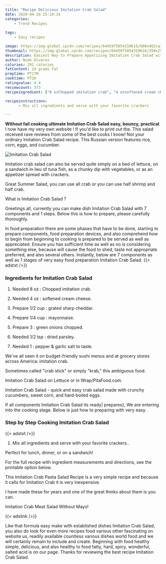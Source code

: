 ```yaml
---
title: "Recipe Delicious Imitation Crab Salad"
date: 2020-04-28 15:19:24
categories:
    - Trend Recipes
    
tags:
    - Easy recipes

image: https://img-global.cpcdn.com/recipes/6445975054319616/680x482cq70/imitation-crab-salad-recipe-main-photo.jpg
thumbnail: https://img-global.cpcdn.com/recipes/6445975054319616/350x250cq70/imitation-crab-salad-recipe-main-photo.jpg
description: Easiest Way to Prepare Appetizing Imitation Crab Salad with 7 ingredients and 1 stages of easy cooking.
author: Noah Alvarez
calories: 291 calories
fatContent: 14 grams fat
preptime: PT17M
cooktime: PT2H
ratingvalue: 4.4
reviewcount: 373
recipeingredient: ["8 ozChopped imitation crab", "4 ozsoftened cream cheese", "1/2 cupgrated sharp cheddar", "1/4 cupmayonnaise", "3green onions chopped", "1/2 tspdried parsley", "1pepper  garlic salt to taste"]

recipeinstructions: 
      - Mix all ingredients and serve with your favorite crackers

---
```




**Without fail cooking ultimate Imitation Crab Salad easy, bouncy, practical**. I now have my very own website ! If you&#39;d like to print out the. This salad received rave reviews from some of the best cooks I know! Not your ordinary Imitation Crab Salad recipe. This Russian version features rice, corn, eggs, and cucumber.


![Imitation Crab Salad](https://img-global.cpcdn.com/recipes/6445975054319616/680x482cq70/imitation-crab-salad-recipe-main-photo.jpg "Imitation Crab Salad")



Imitation crab salad can also be served quite simply on a bed of lettuce, on a sandwich in lieu of tuna fish, as a chunky dip with vegetables, or as an appetizer spread with crackers.

Great Summer Salad, you can use all crab or you can use half shrimp and half crab.

What is Imitation Crab Salad ?


Greetings all, currently you can make dish Imitation Crab Salad with 7 components and 1 steps. Below this is how to prepare, please carefully thoroughly.

In food preparation there are some phases that have to be done, starting to prepare components, food preparation devices, and also comprehend how to begin from beginning to cooking is prepared to be served as well as appreciated. Ensure you has sufficient time as well as no is considering something else, because will cause the food to shed, taste not appropriate preferred, and also several others. Instantly, below are 7 components as well as 1 stages of very easy food preparation Imitation Crab Salad.
{{< adstxt />}}

### Ingredients for Imitation Crab Salad


1. Needed 8 oz : Chopped imitation crab.

1. Needed 4 oz : softened cream cheese.

1. Prepare 1/2 cup : grated sharp cheddar.

1. Prepare 1/4 cup : mayonnaise.

1. Prepare 3 : green onions chopped.

1. Needed 1/2 tsp : dried parsley.

1. Needed 1 : pepper &amp; garlic salt to taste.


We&#39;ve all seen it on budget-friendly sushi menus and at grocery stores across America: imitation crab.

Sometimes called &#34;crab stick&#34; or simply &#34;krab,&#34; this ambiguous food.

Imitation Crab Salad on Lettuce or in Wrap/PitaFood.com.

Imitation Crab Salad - quick and easy crab salad made with crunchy cucumbers, sweet corn, and hard-boiled eggs.


If all components Imitation Crab Salad its ready| prepares}, We are entering into the cooking stage. Below is just how to preparing with very easy.

### Step by Step Cooking Imitation Crab Salad

{{< adstxt />}}


1. Mix all ingredients and serve with your favorite crackers..




Perfect for lunch, dinner, or on a sandwich!

For the full recipe with ingredient measurements and directions, see the printable option below.

This Imitation Crab Pasta Salad Recipe is a very simple recipe and because it calls for Imitation Crab it is very inexpensive.

I have made these for years and one of the great thinks about them is you can.

Imitation Crab Meat Salad Without Mayo!


{{< adslink />}}

Like that formula easy make with established dishes Imitation Crab Salad, you also do look for even more recipes food various other fascinating on website us, readily available countless various dishes world food and we will certainly remain to include and create. Beginning with food healthy simple, delicious, and also healthy to food fatty, hard, spicy, wonderful, salted acid is on our page. Thanks for reviewing the best recipe Imitation Crab Salad.
